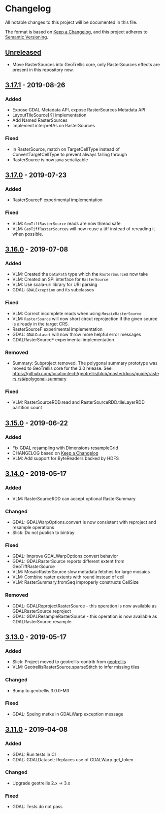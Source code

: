 # Changelog

All notable changes to this project will be documented in this file.

The format is based on [Keep a Changelog](https://keepachangelog.com/en/1.0.0/),
and this project adheres to [Semantic Versioning](https://semver.org/spec/v2.0.0.html).

## [Unreleased]

- Move RasterSources into GeoTrellis core, only RasterSources effects are present in this repository now.

## [3.17.1] - 2019-08-26

### Added

- Expose GDAL Metadata API, expose RasterSources Metadata API
- LayoutTileSource[K] implementation
- Add Named RasterSources
- Implement interpretAs on RasterSources

### Fixed

- In RasterSource, match on TargetCellType instead of ConvertTargetCellType to prevent always falling through
- RasterSource is now java serializable

## [3.17.0] - 2019-07-23

### Added

- RasterSourceF experimental implementation

### Fixed

- VLM: `GeoTiffRasterSource` reads are now thread safe
- VLM: `GeoTiffRasterSource`s will now reuse a tiff instead of rereading
  it when possible.

## [3.16.0] - 2019-07-08

### Added

- VLM: Created the `DataPath` type which the `RasterSource`s now take
- VLM: Created an SPI interface for `RasterSource`
- VLM: Use scala-uri library for URI parsing
- GDAL: `GDALException` and its subclasses

### Fixed

- VLM: Correct incomplete reads when using `MosaicRasterSource`
- VLM: `RasterSource` will now short circut reprojection if the given
  source is already in the target CRS.
- RasterSourceF experimental implementation
- GDAL: `GDALDataset` will now throw more helpful error messages
- GDALRasterSourceF experimental implementation

### Removed

- Summary: Subproject removed. The polygonal summary prototype was moved to GeoTrellis core for the 3.0 release. See: https://github.com/locationtech/geotrellis/blob/master/docs/guide/rasters.rst#polygonal-summary

### Fixed

- VLM: RasterSourceRDD.read and RasterSourceRDD.tileLayerRDD partition count

## [3.15.0] - 2019-06-22

### Added

- Fix GDAL resampling with Dimensions resampleGrid
- CHANGELOG based on [Keep a Changelog](https://keepachangelog.com/en/1.0.0/)
- VLM: Add support for ByteReaders backed by HDFS

## [3.14.0] - 2019-05-17

### Added

- VLM: RasterSourceRDD can accept optional RasterSummary

### Changed

- GDAL: GDALWarpOptions.convert is now consistent with reproject and resample operations
- Slick: Do not publish to bintray

### Fixed

- GDAL: Improve GDALWarpOptions.convert behavior
- GDAL: GDALRasterSource reports different extent from GeoTiffRasterSource
- VLM: MosaicRasterSource slow metadata fetches for large mosaics
- VLM: Combine raster extents with round instead of ceil
- VLM: RasterSummary.fromSeq improperly constructs CellSize

### Removed

- GDAL: GDALReprojectRasterSource - this operation is now available as GDALRasterSource.reproject
- GDAL: GDALResampleRasterSource - this operation is now available as GDALRasterSource.resample

## [3.13.0] - 2019-05-17

### Added

- Slick: Project moved to geotrellis-contrib from [geotrellis](https://github.com/locationtech/geotrellis)
- VLM: GeotrellisRasterSource.sparseStitch to infer missing tiles

### Changed

- Bump to geotrellis 3.0.0-M3

### Fixed

- GDAL: Spelng mstke in GDALWarp exception message

## [3.11.0] - 2019-04-08

### Added

- GDAL: Run tests in CI
- GDAL: GDALDataset: Replaces use of GDALWarp.get_token

### Changed

- Upgrade geotrellis 2.x -> 3.x

### Fixed

- GDAL: Tests do not pass

[unreleased]: https://github.com/geotrellis/geotrellis-contrib/compare/v3.17.1...HEAD
[3.17.1]: https://github.com/geotrellis/geotrellis-contrib/compare/v3.17.0...v3.17.1
[3.17.0]: https://github.com/geotrellis/geotrellis-contrib/compare/v3.16.0...v3.17.0
[3.16.0]: https://github.com/geotrellis/geotrellis-contrib/compare/v3.15.0...v3.16.0
[3.15.0]: https://github.com/geotrellis/geotrellis-contrib/compare/v3.14.0...v3.15.0
[3.14.0]: https://github.com/geotrellis/geotrellis-contrib/compare/v3.13.0...v3.14.0
[3.13.0]: https://github.com/geotrellis/geotrellis-contrib/compare/v3.11.0...v3.13.0
[3.11.0]: https://github.com/geotrellis/geotrellis-contrib/compare/v0.11.0...v3.11.0
